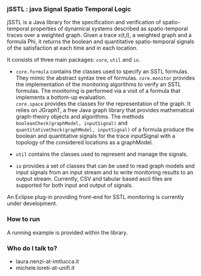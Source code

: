 ### jSSTL : java Signal Spatio Temporal Logic  ###
jSSTL is a Java library for the specification and verification of spatio-temporal properties of dynamical systems described as spatio-temporal traces over a weighted graph.
Given a trace x(t,l), a weighted graph and a formula Phi, it returns the boolean and quantitative spatio-temporal signals of the satisfaction at each time and in each location. 

It consists of three main packages:  `core`, `util` and `io`.

* `core.formula` contains the classes used to specify an SSTL formulas. They mimic the abstract syntax tree of formulas. 
`core.monitor` provides the implementation of the monitoring algorithms to verify an SSTL formulas. The monitoring is performed via a visit of a formula that implements a bottom-up evaluation.  
`core.space` provides the classes for the representation of the graph. It relies on JGraphT, a free Java graph library that provides mathematical graph-theory objects and algorithms.
The methods `booleanCheck(graphModel, inputSignal)` and `quantitativeCheck(graphModel, inputSignal)` of a formula produce the boolean and quantitative signals for the trace inputSignal with a topology of the considered locations as a graphModel.

* `util` contains the classes used to represent and manage the signals.

* `io` provides a set of classes that can be used to read graph models and input signals from an input stream and to write monitoring results to an output stream. Currently,  CSV and tabular based ascii files are supported for both input and 
output of signals.   


An Eclipse plug-in providing front-end for SSTL monitoring is currently under development.

### How to run ###

A running example is provided within the library.

### Who do I talk to? ###

* laura.nenzi-at-imtlucca.it
* michele.loreti-at-unifi.it